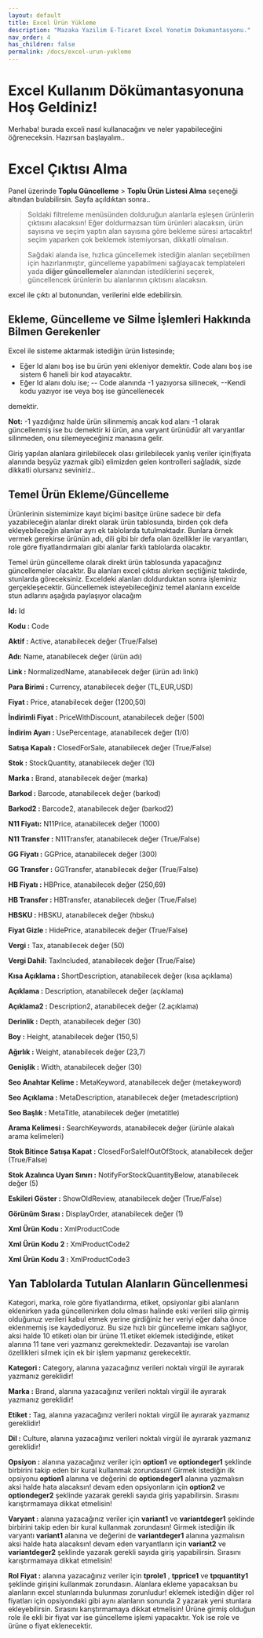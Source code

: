 ```yaml
---
layout: default
title: Excel Ürün Yükleme
description: "Mazaka Yazilim E-Ticaret Excel Yonetim Dokumantasyonu."
nav_order: 4
has_children: false
permalink: /docs/excel-urun-yukleme
---
```


# Excel Kullanım Dökümantasyonuna Hoş Geldiniz!

Merhaba! burada exceli nasıl kullanacağını ve neler yapabileceğini öğreneceksin. Hazırsan başlayalım..

# Excel Çıktısı Alma

Panel üzerinde  **Toplu Güncelleme** > **Toplu Ürün Listesi Alma** seçeneği altından bulabilirsin. Sayfa açıldıktan sonra..
>Soldaki filtreleme menüsünden dolduruğun alanlarla eşleşen ürünlerin çıktısını alacaksın! Eğer doldurmazsan tüm ürünleri alacaksın, ürün sayısına ve seçim yaptın alan sayısına göre bekleme süresi artacaktır! seçim yaparken çok beklemek istemiyorsan, dikkatli olmalısın. 
>
>Sağdaki alanda ise, hızlıca güncellemek istediğin alanları seçebilmen için hazırlanmıştır, güncelleme yapabilmeni sağlayacak templateleri yada **diğer güncellemeler** alanından istediklerini seçerek, güncellencek ürünlerin bu alanlarının çıktısını alacaksın.

excel ile çıktı al butonundan, verilerini elde edebilirsin.

## Ekleme, Güncelleme ve Silme İşlemleri Hakkında Bilmen Gerekenler
Excel ile sisteme aktarmak istediğin ürün listesinde;
- Eğer Id alanı boş ise bu ürün yeni ekleniyor demektir. Code alanı boş ise sistem 6 haneli bir kod atayacaktır.
- Eğer Id alanı dolu ise;
-- Code alanında -1 yazıyorsa silinecek,
--Kendi kodu yazıyor ise veya boş ise güncellenecek

demektir.  

**Not:** -1 yazdığınız halde ürün silinmemiş ancak kod alanı -1 olarak güncellenmiş ise bu demektir ki ürün, ana varyant ürünüdür alt varyantlar silinmeden, onu silemeyeceğiniz manasına gelir.

Giriş yapılan alanlara girilebilecek olası girilebilecek yanlış veriler için(fiyata alanında beşyüz yazmak gibi) elimizden gelen kontrolleri sağladık, sizde dikkatli olursanız seviniriz..

## Temel Ürün Ekleme/Güncelleme

Ürünlerinin sistemimize kayıt biçimi basitçe ürüne sadece bir defa yazabileceğin alanlar direkt olarak ürün tablosunda, birden çok defa ekleyebileceğin alanlar ayrı ek tablolarda tutulmaktadır. Bunlara örnek vermek gerekirse ürünün adı, dili gibi bir defa olan özellikler ile varyantları, role göre fiyatlandırmaları gibi alanlar farklı tablolarda olacaktır.


Temel ürün güncelleme olarak direkt ürün tablosunda yapacağınız güncellemeler olacaktır. Bu alanları excel çıktısı alırken seçtiğiniz takdirde, stunlarda göreceksiniz. Exceldeki alanları doldurduktan sonra işleminiz gerçekleşecektir. Güncellemek isteyebileceğiniz temel alanların excelde stun adlarını aşağıda paylaşıyor olacağım

**Id:** Id

**Kodu :** Code 

**Aktif :** Active, atanabilecek değer (True/False) 

**Adı:** Name, atanabilecek değer (ürün adı)

**Link :** NormalizedName, atanabilecek değer (ürün adı linki)

**Para Birimi :** Currency, atanabilecek değer (TL,EUR,USD)

**Fiyat :** Price, atanabilecek değer (1200,50)

**İndirimli Fiyat :** PriceWithDiscount, atanabilecek değer (500)

**İndirim Ayarı :** UsePercentage, atanabilecek değer (1/0)

**Satışa Kapalı :** ClosedForSale, atanabilecek değer (True/False)

**Stok :** StockQuantity, atanabilecek değer (10)

**Marka :** Brand, atanabilecek değer (marka)

**Barkod :** Barcode, atanabilecek değer (barkod)

**Barkod2 :** Barcode2, atanabilecek değer (barkod2)

**N11 Fiyatı:** N11Price, atanabilecek değer (1000)

**N11 Transfer :** N11Transfer, atanabilecek değer (True/False)

**GG Fiyatı :** GGPrice, atanabilecek değer (300)

**GG Transfer :** GGTransfer, atanabilecek değer (True/False)

**HB Fiyatı :** HBPrice, atanabilecek değer (250,69)

**HB Transfer :** HBTransfer, atanabilecek değer (True/False)

**HBSKU :** HBSKU, atanabilecek değer (hbsku)

**Fiyat Gizle :** HidePrice, atanabilecek değer (True/False)

**Vergi :** Tax, atanabilecek değer (50)

**Vergi Dahil:** TaxIncluded, atanabilecek değer (True/False)

**Kısa Açıklama :** ShortDescription, atanabilecek değer (kısa açıklama)

**Açıklama :** Description, atanabilecek değer (açıklama)

**Açıklama2 :** Description2, atanabilecek değer (2.açıklama)

**Derinlik :** Depth, atanabilecek değer (30)

**Boy :** Height, atanabilecek değer (150,5)

**Ağırlık :** Weight, atanabilecek değer (23,7)

**Genişlik :** Width, atanabilecek değer (30)

**Seo Anahtar Kelime :** MetaKeyword, atanabilecek değer (metakeyword)

**Seo Açıklama :** MetaDescription, atanabilecek değer (metadescription)

**Seo Başlık :** MetaTitle, atanabilecek değer (metatitle)

**Arama Kelimesi :** SearchKeywords, atanabilecek değer (ürünle alakalı arama kelimeleri)

**Stok Bitince Satışa Kapat :** ClosedForSaleIfOutOfStock, atanabilecek değer (True/False)

**Stok Azalınca Uyarı Sınırı :** NotifyForStockQuantityBelow, atanabilecek değer (5)

**Eskileri Göster :** ShowOldReview, atanabilecek değer (True/False)

**Görünüm Sırası :** DisplayOrder, atanabilecek değer (1)

**Xml Ürün Kodu :** XmlProductCode

**Xml Ürün Kodu 2 :** XmlProductCode2

**Xml Ürün Kodu 3 :** XmlProductCode3




## Yan Tablolarda Tutulan Alanların Güncellenmesi

Kategori, marka, role göre fiyatlandırma, etiket, opsiyonlar gibi alanların eklenirken yada güncellenirken dolu olması halinde eski verileri silip girmiş olduğunuz verileri kabul etmek yerine girdiğiniz her veriyi eğer daha önce eklenmemiş ise kaydediyoruz.
Bu size hızlı bir güncelleme imkanı sağlıyor, aksi halde 10 etiketi olan bir ürüne 11.etiket eklemek istediğinde, etiket alanına 11 tane veri yazmanız gerekmektedir. Dezavantajı ise varolan özellikleri silmek için ek bir işlem yapmanız gerekecektir.

**Kategori :** Category, alanına yazacağınız verileri noktalı virgül ile ayırarak yazmanız gereklidir!

 **Marka :** Brand, alanına yazacağınız verileri noktalı virgül ile ayırarak yazmanız gereklidir!
 
**Etiket :** Tag, alanına yazacağınız verileri noktalı virgül ile ayırarak yazmanız gereklidir!

**Dil :** Culture, alanına yazacağınız verileri noktalı virgül ile ayırarak yazmanız gereklidir!

**Opsiyon :** alanına yazacağınız veriler için **option1** ve **optiondeger1** şeklinde birbirini takip eden bir kural kullanmak zorundasın! Girmek istediğin ilk opsiyonu **option1** alanına ve değerini de **optiondeger1** alanına yazmalısın aksi halde hata alacaksın! devam eden opsiyonların için **option2** ve **optiondeger2** şeklinde yazarak gerekli sayıda giriş yapabilirsin. Sırasını karıştırmamaya dikkat etmelisin!

**Varyant :** alanına yazacağınız veriler için **variant1** ve **variantdeger1** şeklinde birbirini takip eden bir kural kullanmak zorundasın! Girmek istediğin ilk varyantı **variant1** alanına ve değerini de **variantdeger1** alanına yazmalısın aksi halde hata alacaksın! devam eden varyantların için **variant2** ve **variantdeger2** şeklinde yazarak gerekli sayıda giriş yapabilirsin. Sırasını karıştırmamaya dikkat etmelisin!

**Rol Fiyat :** alanına yazacağınız veriler için **tprole1** , **tpprice1** ve **tpquantity1** şeklinde girişini kullanmak zorundasın. Alanlara ekleme yapacaksan bu alanların excel stunlarında bulunması zorunludur! eklemek istediğin diğer rol fiyatları için opsiyondaki gibi aynı alanların sonunda 2 yazarak yeni stunlara ekleyebilirsin. Sırasını karıştırmamaya dikkat etmelisin! Ürüne girmiş olduğun role ile ekli bir fiyat var ise güncelleme işlemi yapacaktır. Yok ise role ve ürüne o fiyat eklenecektir.
 
